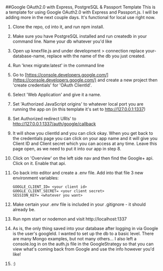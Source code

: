 ##Google OAuth2.0 with Express, PostgreSQL & Passport Template
This is a template for using Google OAuth2.0 with Express and Passport.js. I will be adding more in the next couple days. It's functional for local use right now.

1. Clone the repo, cd into it, and run npm install.

2. Make sure you have PostgreSQL installed and run createdb <database name> in your command line. Name your db whatever you'd like

3. Open up knexfile.js and under development > connection replace your-database-name, replace with the name of the db you just created.

4. Run 'knex migrate:latest' in the command line

5. Go to [https://console.developers.google.com/](https://console.developers.google.com/) and create a new project then 'create credentials' for 'OAuth ClientId'.

6. Select 'Web Application' and give it a name.

7. Set 'Authorized JavaScript origins' to whatever local port you are running the app on (in this template it's set to http://127.0.0.1:1337)

8. Set Authorized redirect URIs' to http://127.0.0.1:1337/auth/google/callback

9. It will show you clientId and you can click okay. When you get back to the credentials page you can click on your app name and it will give you Client ID and Client secret which you can access at any time. Leave this page open, as we need to put it into our app in step 8.

10. Click on 'Overview' on the left side nav and then find the Google+ api. Click on it. Enable that api.

11. Go back into editor and create a .env file. Add into that file 3 new environment variables:

        GOOGLE_CLIENT_ID= <your client id>
        GOOGLE_CLIENT_SECRET= <your client secret>
        SESSION_KEY= <whatever you want>

12. Make certain your .env file is included in your .gitignore - it should already be.

13. Run npm start or nodemon and visit http://localhost:1337

14. As is, the only thing saved into your database after logging in via Google is the user's googleId. I wanted to set up the db to a basic level. There are many Mongo examples, but not many others... I also left a console.log in on the auth.js file in the GoogleStrategy so that you can view what's coming back from Google and use the info however you'd like!

15. :)
